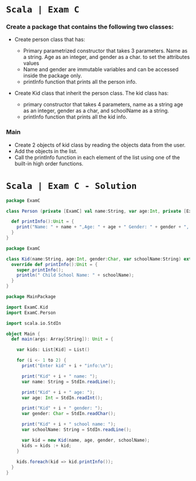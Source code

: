 # `Scala | Exam C`
### Create a package that contains the following two classes:
- Create person class that has:
  - Primary parametrized constructor that takes 3 parameters. Name as a string. Age as an integer, and gender as a char. to set the attributes values    
  - Name and gender are immutable variables and can be accessed inside the package only.
  - printInfo function that prints all the person info.


- Create Kid class that inherit the person class. The kid class has:
  - primary constructor that takes 4 parameters, name as a string age as an integer, gender as a char, and schoolName as a string.
  - printInfo function that prints all the kid info.

### Main
  - Create 2 objects of kid class by reading the objects data from the user. 
  - Add the objects in the list.
  - Call the printInfo function in each element of the list using one of the built-in high order functions. 

# `Scala | Exam C - Solution`
```scala
package ExamC

class Person (private [ExamC] val name:String, var age:Int, private [ExamC] val gender:Char){

  def printInfo():Unit = {
    print("Name: " + name + ",Age: " + age + " Gender: " + gender + ", ");
  }
}
```
```scala
package ExamC

class Kid(name:String, age:Int, gender:Char, var schoolName:String) extends Person(name, age, gender) {
  override def printInfo():Unit = {
    super.printInfo();
    println(" Child School Name: " + schoolName);
  }
}
```
```scala
package MainPackage

import ExamC.Kid
import ExamC.Person

import scala.io.StdIn

object Main {
  def main(args: Array[String]): Unit = {

    var kids: List[Kid] = List()

    for (i <- 1 to 2) {
      print("Enter kid" + i + "info:\n");

      print("Kid" + i + " name: ");
      var name: String = StdIn.readLine();

      print("Kid" + i + " age: ");
      var age: Int = StdIn.readInt();

      print("Kid" + i + " gender: ");
      var gender: Char = StdIn.readChar();

      print("Kid" + i + " school name: ");
      var schoolName: String = StdIn.readLine();

      var kid = new Kid(name, age, gender, schoolName);
      kids = kids :+ kid;
    }
    
    kids.foreach(kid => kid.printInfo());
  }
}


```
